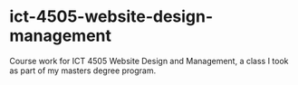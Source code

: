 # ict-4505-website-design-management
Course work for ICT 4505 Website Design and Management, a class I took as part of my masters degree program. 
